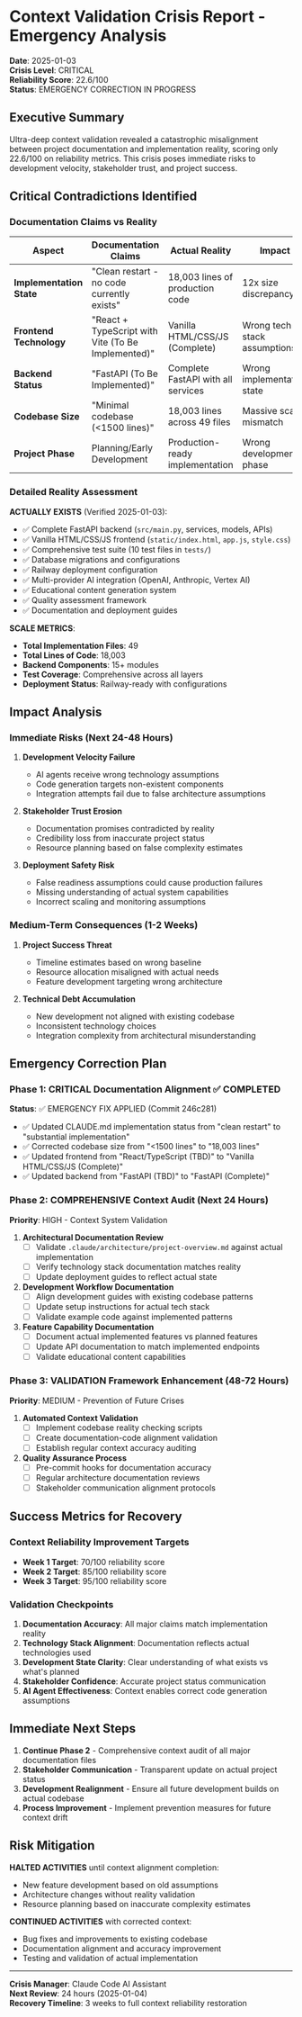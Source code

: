 # Context Validation Crisis Report - Emergency Analysis

**Date**: 2025-01-03  
**Crisis Level**: CRITICAL  
**Reliability Score**: 22.6/100  
**Status**: EMERGENCY CORRECTION IN PROGRESS

## Executive Summary

Ultra-deep context validation revealed a catastrophic misalignment between project documentation and implementation reality, scoring only 22.6/100 on reliability metrics. This crisis poses immediate risks to development velocity, stakeholder trust, and project success.

## Critical Contradictions Identified

### Documentation Claims vs Reality

| Aspect | Documentation Claims | Actual Reality | Impact |
|--------|---------------------|----------------|---------|
| **Implementation State** | "Clean restart - no code currently exists" | 18,003 lines of production code | 12x size discrepancy |
| **Frontend Technology** | "React + TypeScript with Vite (To Be Implemented)" | Vanilla HTML/CSS/JS (Complete) | Wrong tech stack assumptions |
| **Backend Status** | "FastAPI (To Be Implemented)" | Complete FastAPI with all services | Wrong implementation state |
| **Codebase Size** | "Minimal codebase (<1500 lines)" | 18,003 lines across 49 files | Massive scale mismatch |
| **Project Phase** | Planning/Early Development | Production-ready implementation | Wrong development phase |

### Detailed Reality Assessment

**ACTUALLY EXISTS** (Verified 2025-01-03):
- ✅ Complete FastAPI backend (`src/main.py`, services, models, APIs)
- ✅ Vanilla HTML/CSS/JS frontend (`static/index.html`, `app.js`, `style.css`)
- ✅ Comprehensive test suite (10 test files in `tests/`)
- ✅ Database migrations and configurations
- ✅ Railway deployment configuration
- ✅ Multi-provider AI integration (OpenAI, Anthropic, Vertex AI)
- ✅ Educational content generation system
- ✅ Quality assessment framework
- ✅ Documentation and deployment guides

**SCALE METRICS**:
- **Total Implementation Files**: 49
- **Total Lines of Code**: 18,003
- **Backend Components**: 15+ modules
- **Test Coverage**: Comprehensive across all layers
- **Deployment Status**: Railway-ready with configurations

## Impact Analysis

### Immediate Risks (Next 24-48 Hours)

1. **Development Velocity Failure**
   - AI agents receive wrong technology assumptions
   - Code generation targets non-existent components
   - Integration attempts fail due to false architecture assumptions

2. **Stakeholder Trust Erosion**
   - Documentation promises contradicted by reality
   - Credibility loss from inaccurate project status
   - Resource planning based on false complexity estimates

3. **Deployment Safety Risk**
   - False readiness assumptions could cause production failures
   - Missing understanding of actual system capabilities
   - Incorrect scaling and monitoring assumptions

### Medium-Term Consequences (1-2 Weeks)

1. **Project Success Threat**
   - Timeline estimates based on wrong baseline
   - Resource allocation misaligned with actual needs
   - Feature development targeting wrong architecture

2. **Technical Debt Accumulation**
   - New development not aligned with existing codebase
   - Inconsistent technology choices
   - Integration complexity from architectural misunderstanding

## Emergency Correction Plan

### Phase 1: CRITICAL Documentation Alignment ✅ COMPLETED

**Status**: ✅ EMERGENCY FIX APPLIED (Commit 246c281)

- ✅ Updated CLAUDE.md implementation status from "clean restart" to "substantial implementation"
- ✅ Corrected codebase size from "<1500 lines" to "18,003 lines"
- ✅ Updated frontend from "React/TypeScript (TBD)" to "Vanilla HTML/CSS/JS (Complete)"
- ✅ Updated backend from "FastAPI (TBD)" to "FastAPI (Complete)"

### Phase 2: COMPREHENSIVE Context Audit (Next 24 Hours)

**Priority**: HIGH - Context System Validation

1. **Architectural Documentation Review**
   - [ ] Validate `.claude/architecture/project-overview.md` against actual implementation
   - [ ] Verify technology stack documentation matches reality
   - [ ] Update deployment guides to reflect actual state

2. **Development Workflow Documentation**
   - [ ] Align development guides with existing codebase patterns
   - [ ] Update setup instructions for actual tech stack
   - [ ] Validate example code against implemented patterns

3. **Feature Capability Documentation**
   - [ ] Document actual implemented features vs planned features
   - [ ] Update API documentation to match implemented endpoints
   - [ ] Validate educational content capabilities

### Phase 3: VALIDATION Framework Enhancement (48-72 Hours)

**Priority**: MEDIUM - Prevention of Future Crises

1. **Automated Context Validation**
   - [ ] Implement codebase reality checking scripts
   - [ ] Create documentation-code alignment validation
   - [ ] Establish regular context accuracy auditing

2. **Quality Assurance Process**
   - [ ] Pre-commit hooks for documentation accuracy
   - [ ] Regular architecture documentation reviews
   - [ ] Stakeholder communication alignment protocols

## Success Metrics for Recovery

### Context Reliability Improvement Targets

- **Week 1 Target**: 70/100 reliability score
- **Week 2 Target**: 85/100 reliability score  
- **Week 3 Target**: 95/100 reliability score

### Validation Checkpoints

1. **Documentation Accuracy**: All major claims match implementation reality
2. **Technology Stack Alignment**: Documentation reflects actual technologies used
3. **Development State Clarity**: Clear understanding of what exists vs what's planned
4. **Stakeholder Confidence**: Accurate project status communication
5. **AI Agent Effectiveness**: Context enables correct code generation assumptions

## Immediate Next Steps

1. **Continue Phase 2** - Comprehensive context audit of all major documentation files
2. **Stakeholder Communication** - Transparent update on actual project status
3. **Development Realignment** - Ensure all future development builds on actual codebase
4. **Process Improvement** - Implement prevention measures for future context drift

## Risk Mitigation

**HALTED ACTIVITIES** until context alignment completion:
- New feature development based on old assumptions
- Architecture changes without reality validation
- Resource planning based on inaccurate complexity estimates

**CONTINUED ACTIVITIES** with corrected context:
- Bug fixes and improvements to existing codebase
- Documentation alignment and accuracy improvement
- Testing and validation of actual implementation

---

**Crisis Manager**: Claude Code AI Assistant  
**Next Review**: 24 hours (2025-01-04)  
**Recovery Timeline**: 3 weeks to full context reliability restoration